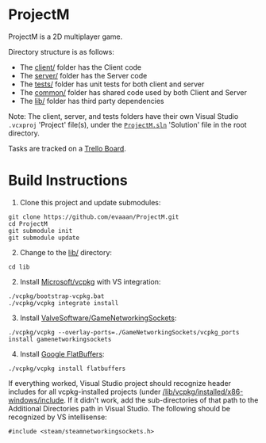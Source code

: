 # ProjectM

ProjectM is a 2D multiplayer game.

Directory structure is as follows:
* The [client/](client/) folder has the Client code
* The [server/](server/) folder has the Server code
* The [tests/](tests/) folder has unit tests for both client and server
* The [common/](common/) folder has shared code used by both Client and Server
* The [lib/](lib/) folder has third party dependencies

Note: The client, server, and tests folders have their own Visual Studio ``.vcxproj`` 'Project' file(s), under the [``ProjectM.sln``](ProjectM.sln) 'Solution' file in the root directory.

Tasks are tracked on a [Trello Board](https://trello.com/invite/b/cWteNm74/bf64646388becf6430bf7d5b8bd4df55/projectm).

# Build Instructions


1. Clone this project and update submodules:

```
git clone https://github.com/evaaan/ProjectM.git
cd ProjectM
git submodule init
git submodule update
```

2. Change to the [lib/](lib/) directory:

```
cd lib
```

2. Install [Microsoft/vcpkg](https://github.com/Microsoft/vcpkg) with VS integration:

```
./vcpkg/bootstrap-vcpkg.bat
./vcpkg/vcpkg integrate install
```

3. Install [ValveSoftware/GameNetworkingSockets](https://github.com/ValveSoftware/GameNetworkingSockets):

```
./vcpkg/vcpkg --overlay-ports=./GameNetworkingSockets/vcpkg_ports install gamenetworkingsockets
```

4. Install [Google FlatBuffers](https://google.github.io/flatbuffers/index.html):

```
./vcpkg/vcpkg install flatbuffers
```

If everything worked, Visual Studio project should recognize header includes for all vcpkg-installed projects (under [/lib/vcpkg/installed/x86-windows/include](/lib/vcpkg/installed/x86-windows/include). If it didn't work, add the sub-directories of that path to the Additional Directories path in Visual Studio. The following should be recognized by VS intellisense:

```
#include <steam/steamnetworkingsockets.h>
```
